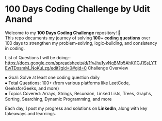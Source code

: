 # 100 Days Coding Challenge by Udit Anand

Welcome to my **100 Days Coding Challenge** repository! 🚀  
This repo documents my journey of solving **100+ coding questions** over 100 days to strengthen my problem-solving, logic-building, and consistency in coding.

List of Questions I will be doing:- 
https://docs.google.com/spreadsheets/d/1fvJhu1yvNqBMb5AhKi1CJ1SsLYTEwTDosmM_NoKuLzg/edit?gid=0#gid=0
Challenge Overview

⦁	Goal: Solve at least one coding question daily  
⦁	Total Questions: 100+ (from various platforms like LeetCode, GeeksforGeeks, and more)  
⦁	Topics Covered: Arrays, Strings, Recursion, Linked Lists, Trees, Graphs, Sorting, Searching, Dynamic Programming, and more  

Each day, I post my progress and solutions on **LinkedIn**, along with key takeaways and learnings.  
